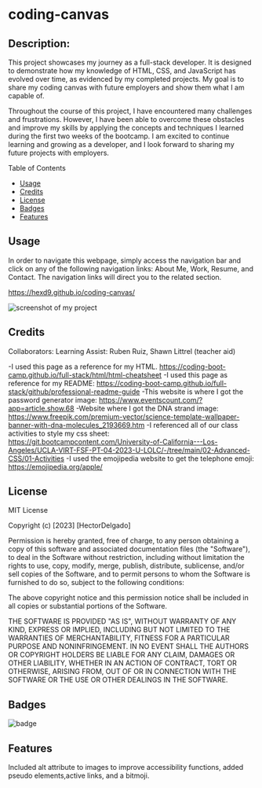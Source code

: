 # coding-canvas

## Description:
This project showcases my journey as a full-stack developer. It is designed to demonstrate how my knowledge of HTML, CSS, and JavaScript has evolved over time, as evidenced by my completed projects. My goal is to share my coding canvas with future employers and show them what I am capable of.

Throughout the course of this project, I have encountered many challenges and frustrations. However, I have been able to overcome these obstacles and improve my skills by applying the concepts and techniques I learned during the first two weeks of the bootcamp. I am excited to continue learning and growing as a developer, and I look forward to sharing my future projects with employers.

Table of Contents

- [Usage](#usage)
- [Credits](#credits)
- [License](#license)
- [Badges](#badges)
- [Features](#features)

## Usage

In order to navigate this webpage, simply access the navigation bar and click on any of the following navigation links: About Me, Work, Resume, and Contact. The navigation links will direct you to the related section.

https://hexd9.github.io/coding-canvas/

![screenshot of my project](./assets/images/hexd9.github.io_coding-canvas_.png)

## Credits

Collaborators: Learning Assist: Ruben Ruiz, Shawn Littrel (teacher aid)

-I used this page as a reference for my HTML. https://coding-boot-camp.github.io/full-stack/html/html-cheatsheet
-I used this page as reference for my README: https://coding-boot-camp.github.io/full-stack/github/professional-readme-guide
-This website is where I got the password generator image: https://www.eventscount.com/?app=article.show.68
-Website where I got the DNA strand image: https://www.freepik.com/premium-vector/science-template-wallpaper-banner-with-dna-molecules_2193669.htm
-I referenced all of our class activities to style my css sheet: https://git.bootcampcontent.com/University-of-California---Los-Angeles/UCLA-VIRT-FSF-PT-04-2023-U-LOLC/-/tree/main/02-Advanced-CSS/01-Activities
-I used the emojipedia website to get the telephone emoji: https://emojipedia.org/apple/

## License

MIT License

Copyright (c) [2023] [HectorDelgado]

Permission is hereby granted, free of charge, to any person obtaining a copy of this software and associated documentation files (the "Software"), to deal in the Software without restriction, including without limitation the rights to use, copy, modify, merge, publish, distribute, sublicense, and/or sell copies of the Software, and to permit persons to whom the Software is furnished to do so, subject to the following conditions:

The above copyright notice and this permission notice shall be included in all copies or substantial portions of the Software.

THE SOFTWARE IS PROVIDED "AS IS", WITHOUT WARRANTY OF ANY KIND, EXPRESS OR IMPLIED, INCLUDING BUT NOT LIMITED TO THE WARRANTIES OF MERCHANTABILITY, FITNESS FOR A PARTICULAR PURPOSE AND NONINFRINGEMENT. IN NO EVENT SHALL THE AUTHORS OR COPYRIGHT HOLDERS BE LIABLE FOR ANY CLAIM, DAMAGES OR OTHER LIABILITY, WHETHER IN AN ACTION OF CONTRACT, TORT OR OTHERWISE, ARISING FROM, OUT OF OR IN CONNECTION WITH THE SOFTWARE OR THE USE OR OTHER DEALINGS IN THE SOFTWARE.

## Badges
![badge](https://img.shields.io/badge/hexd9%2Fmodule--2-coding%2Fcanvas-brightgreen)

## Features
Included alt attribute to images to improve accessibility functions, added pseudo elements,active links, and a bitmoji.
